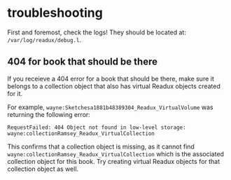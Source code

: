 # troubleshooting

First and foremost, check the logs!  They should be located at: `/var/log/readux/debug.l`.

## 404 for book that should be there

If you receieve a 404 error for a book that should be there, make sure it belongs to a collection object that also has virtual Readux objects created for it.  

For example, `wayne:Sketchesa1881b48389304_Readux_VirtualVolume` was returning the following error:

    RequestFailed: 404 Object not found in low-level storage: wayne:collectionRamsey_Readux_VirtualCollection
    
This confirms that a collection object is missing, as it cannot find `wayne:collectionRamsey_Readux_VirtualCollection` which is the associated collection object for this book.  Try creating virtual Readux objects for that collection object as well.
